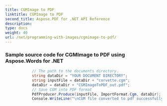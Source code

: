 ```yaml
---
title: CGMImage to PDF
linktitle: CGMImage to PDF
second_title: Aspose.PDF for .NET API Reference
description: 
type: docs
weight: 40
url: /net/programming-with-images/cgmimage-to-pdf/
---
```

### Sample source code for CGMImage to PDF using Aspose.Words for .NET 
```csharp
            // The path to the documents directory.
            string dataDir = "YOUR DOCUMENT DIRECTORY";
            string inputFile = dataDir + "corvette.cgm";
            dataDir = dataDir + "CGMImageToPDF_out.pdf";
            // Save CGM into PDF format
            PdfProducer.Produce(inputFile, ImportFormat.Cgm, dataDir);
            Console.WriteLine("\nCGM file converted to pdf successfully.\nFile saved at " + dataDir); 
```